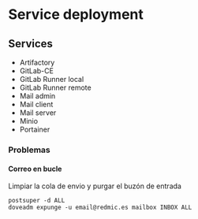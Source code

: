# Service deployment

## Services

* Artifactory
* GitLab-CE
* GitLab Runner local
* GitLab Runner remote
* Mail admin
* Mail client
* Mail server
* Minio
* Portainer

### Problemas

#### Correo en bucle
Limpiar la cola de envio y purgar el buzón de entrada
```
postsuper -d ALL
doveadm expunge -u email@redmic.es mailbox INBOX ALL
```